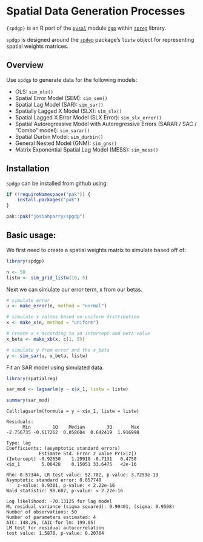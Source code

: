 # Spatial Data Generation Processes

`{spdgp}` is an R port of the [`pysal`](https://pysal.org/) module
[`dgp`](https://pysal.org/spreg/api.html#dgp) within
[`spreg`](https://pysal.org/spreg) library.

`spdgp` is designed around the
[`spdep`](https://r-spatial.github.io/spdep/) package’s `listw` object
for representing spatial weights matrices.

## Overview

Use `spdgp` to generate data for the following models:

- OLS: `sim_ols()`
- Spatial Error Model (SEM): `sim_sem()`
- Spatial Lag Model (SAR): `sim_sar()`
- Spatially Lagged X Model (SLX): `sim_slx()`
- Spatial Lagged X Error Model (SLX Error): `sim_slx_error()`
- Spatial Autoregressive Model with Autoregressive Errors (SARAR / SAC /
  “Combo” model): `sim_sarar()`
- Spatial Durbin Model: `sim_durbin()`
- General Nested Model (GNM): `sim_gns()`
- Matrix Exponential Spatial Lag Model (MESS): `sim_mess()`

## Installation

`spdgp` can be installed from github using:

``` r
if (!requireNamespace("pak")) {
    install.packages("pak")
}

pak::pak("josiahparry/spgdp")
```

## Basic usage:

We first need to create a spatial weights matrix to simulate based off
of:

``` r
library(spdgp)

n <- 50
listw <- sim_grid_listw(10, 5)
```

Next we can simulate our error term, x from our betas.

``` r
# simulate error 
u <- make_error(n, method = "normal")

# simulate x values based on uniform distribution
x <- make_x(n, method = "uniform")

# create x's according to an intercept and beta value
x_beta <- make_xb(x, c(1, 5))

# simulate y from error and the x_beta
y <- sim_sar(u, x_beta, listw)
```

Fit an SAR model using simulated data.

``` r
library(spatialreg)

sar_mod <- lagsarlm(y ~ x$x_1, listw = listw)

summary(sar_mod)
```


    Call:lagsarlm(formula = y ~ x$x_1, listw = listw)

    Residuals:
          Min        1Q    Median        3Q       Max 
    -2.756735 -0.617262  0.058604  0.642419  1.916998 

    Type: lag 
    Coefficients: (asymptotic standard errors) 
                Estimate Std. Error z value Pr(>|z|)
    (Intercept) -0.92650    1.29918 -0.7131   0.4758
    x$x_1        5.06428    0.15051 33.6475   <2e-16

    Rho: 0.57344, LR test value: 52.782, p-value: 3.7259e-13
    Asymptotic standard error: 0.057748
        z-value: 9.9301, p-value: < 2.22e-16
    Wald statistic: 98.607, p-value: < 2.22e-16

    Log likelihood: -70.13125 for lag model
    ML residual variance (sigma squared): 0.90401, (sigma: 0.9508)
    Number of observations: 50 
    Number of parameters estimated: 4 
    AIC: 148.26, (AIC for lm: 199.05)
    LM test for residual autocorrelation
    test value: 1.5878, p-value: 0.20764
